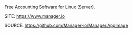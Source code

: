  
 Free Accounting Software for Linux (Server).
 
 SITE: https://www.manager.io

 SOURCE: https://github.com/Manager-io/Manager.AppImage
